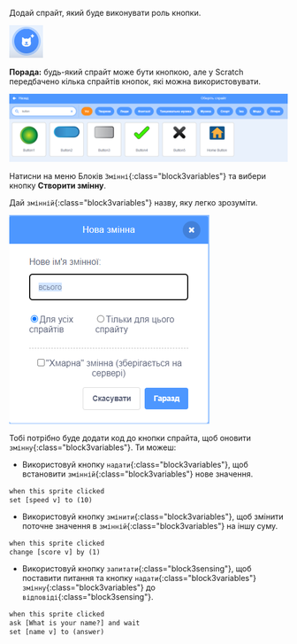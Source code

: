 Додай спрайт, який буде виконувати роль кнопки.

![](images/add-sprite.png)

**Порада:** будь-який спрайт може бути кнопкою, але у Scratch передбачено кілька спрайтів кнопок, які можна використовувати.

![](images/button-sprites.png)

Натисни на меню Блоків `Змінні`{:class="block3variables"} та вибери кнопку **Створити змінну**.

Дай `змінній`{:class="block3variables"} назву, яку легко зрозуміти.

![](images/name-variable.png)

Тобі потрібно буде додати код до кнопки спрайта, щоб оновити `змінну`{:class="block3variables"}. Ти можеш:

+ Використовуй кнопку `надати`{:class="block3variables"}, щоб встановити `змінній`{:class="block3variables"} нове значення.

```blocks3
when this sprite clicked
set [speed v] to (10)
```

+ Використовуй кнопку `змінити`{:class="block3variables"}, щоб змінити поточне значення в `змінній`{:class="block3variables"} на іншу суму.

```blocks3
when this sprite clicked
change [score v] by (1)
```

+ Використовуй кнопку `запитати`{:class="block3sensing"}, щоб поставити питання та кнопку `надати`{:class="block3variables"} `змінну`{:class="block3variables"} до `відповіді`{:class="block3sensing"}.

```blocks3
when this sprite clicked
ask [What is your name?] and wait 
set [name v] to (answer)
```

